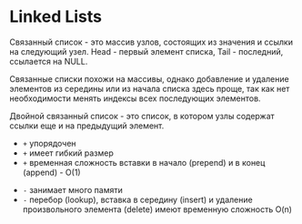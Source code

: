 # Linked Lists

Связанный список - это массив узлов, состоящих из значения и ссылки на следующий узел. Head - первый элемент списка, Tail - последний, ссылается на NULL.

Связанные списки похожи на массивы, однако добавление и удаление элементов из середины или из начала списка здесь проще, так как нет необходимости менять индексы всех последующих элементов.

Двойной связанный список - это список, в котором узлы содержат ссылки еще и на предыдущий элемент.

+ `+` упорядочен
+ `+` имеет гибкий размер
+ `+` временная сложность вставки в начало (prepend) и в конец (append) - O(1)

- `-` занимает много памяти
- `-` перебор (lookup), вставка в середину (insert) и удаление произвольного элемента (delete) имеют временную сложность O(n)
